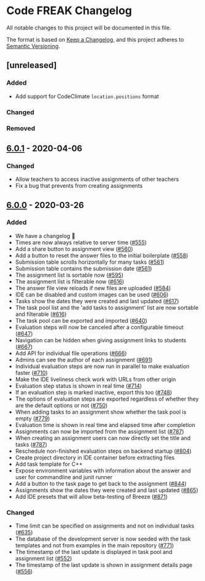 # Code FREAK Changelog
All notable changes to this project will be documented in this file.

The format is based on [Keep a Changelog](https://keepachangelog.com/en/1.0.0/),
and this project adheres to [Semantic Versioning](https://semver.org/spec/v2.0.0.html).

## [unreleased]
### Added
* Add support for CodeClimate `location.positions` format

### Changed

### Removed


## [6.0.1](https://github.com/codefreak/codefreak/releases/tag/6.0.1) - 2020-04-06

### Changed
* Allow teachers to access inactive assignments of other teachers
* Fix a bug that prevents from creating assignments


## [6.0.0](https://github.com/codefreak/codefreak/releases/tag/6.0.0) - 2020-03-26

### Added
* We have a changelog :tada:
* Times are now always relative to server time ([#555](https://github.com/codefreak/codefreak/pull/555))
* Add a share button to assignment view ([#560](https://github.com/codefreak/codefreak/pull/560))
* Add a button to reset the answer files to the initial boilerplate ([#558](https://github.com/codefreak/codefreak/pull/558))
* Submission table scrolls horizontally for many tasks ([#561](https://github.com/codefreak/codefreak/pull/561))
* Submission table contains the submission date ([#561](https://github.com/codefreak/codefreak/pull/561))
* The assignment list is sortable now ([#595](https://github.com/codefreak/codefreak/pull/595))
* The assignment list is filterable now ([#616](https://github.com/codefreak/codefreak/pull/616))
* The answer file view reloads if new files are uploaded ([#584](https://github.com/codefreak/codefreak/pull/584))
* IDE can be disabled and custom images can be used ([#606](https://github.com/codefreak/codefreak/pull/606))
* Tasks show the dates they were created and last updated ([#617](https://github.com/codefreak/codefreak/pull/617))
* The task pool list and the 'add tasks to assignment' list are now sortable and filterable ([#616](https://github.com/codefreak/codefreak/pull/616))
* The task pool can be exported and imported ([#640](https://github.com/codefreak/codefreak/pull/640))
* Evaluation steps will now be canceled after a configurable timeout ([#647](https://github.com/codefreak/codefreak/pull/647))
* Navigation can be hidden when giving assignment links to students ([#667](https://github.com/codefreak/codefreak/pull/667))
* Add API for individual file operations ([#666](https://github.com/codefreak/codefreak/pull/666))
* Admins can see the author of each assignment ([#691](https://github.com/codefreak/codefreak/pull/691))
* Individual evaluation steps are now run in parallel to make evaluation faster ([#710](https://github.com/codefreak/codefreak/pull/710))
* Make the IDE liveliness check work with URLs from other origin
* Evaluation step status is shown in real time ([#714](https://github.com/codefreak/codefreak/pull/714))
* If an evaluation step is marked inactive, export this too ([#748](https://github.com/codefreak/codefreak/pull/748))
* The options of evaluation steps are exported regardless of whether they are the default options or not ([#750](https://github.com/codefreak/codefreak/pull/750))
* When adding tasks to an assignment show whether the task pool is empty ([#779](https://github.com/codefreak/codefreak/pull/779))
* Evaluation time is shown in real time and elapsed time after completion
* Assignments can now be imported from the assignment list ([#787](https://github.com/codefreak/codefreak/pull/787))
* When creating an assignment users can now directly set the title and tasks ([#787](https://github.com/codefreak/codefreak/pull/787))
* Reschedule non-finished evaluation steps on backend startup ([#804](https://github.com/codefreak/codefreak/pull/804))
* Create project directory in IDE container before extracting files
* Add task template for C++
* Expose environment variables with information about the answer and user for commandline and junit runner
* Add a button to the task page to get back to the assignment ([#844](https://github.com/codefreak/codefreak/pull/844))
* Assignments show the dates they were created and last updated ([#865](https://github.com/codefreak/codefreak/pull/865))
* Add IDE presets that will allow beta-testing of Breeze ([#871](https://github.com/codefreak/codefreak/pull/871))

### Changed
* Time limit can be specified on assignments and not on individual tasks ([#635](https://github.com/codefreak/codefreak/pull/635))
* The database of the development server is now seeded with the task templates and not from examples in the main repository ([#771](https://github.com/codefreak/codefreak/pull/771))
* The timestamp of the last update is displayed in task pool and assignment list ([#552](https://github.com/codefreak/codefreak/pull/552))
* The timestamp of the last update is shown in assignment details page ([#556](https://github.com/codefreak/codefreak/pull/556))
